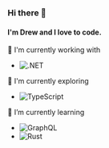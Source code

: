 ### Hi there 👋
#### I'm Drew and I love to code.

🤘 I'm currently working with
- <img src="https://i.imgur.com/hn0TLXg.png" alt=".NET" />

💙 I'm currently exploring
- <img src="https://i.imgur.com/4eJmb4R.png" alt="TypeScript" />

🌱 I’m currently learning 
- <img src="https://i.imgur.com/kFRAKdW.png" alt="GraphQL"/>
- <img src="https://i.imgur.com/uO2JsiV.png" alt="Rust"/>
<!--
**ajfleming1/ajfleming1** is a ✨ _special_ ✨ repository because its `README.md` (this file) appears on your GitHub profile.

Here are some ideas to get you started:

- 🔭 I’m currently working on ...
- 🌱 I’m currently learning ...
- 👯 I’m looking to collaborate on ...
- 🤔 I’m looking for help with ...
- 💬 Ask me about ...
- 📫 How to reach me: ...
- 😄 Pronouns: ...
- ⚡ Fun fact: ...
-->
